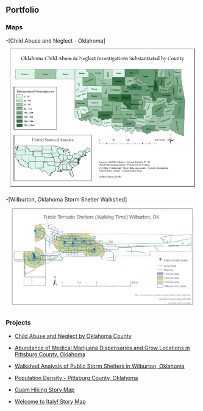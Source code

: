 ## Portfolio

### Maps
-[Child Abuse and Neglect - Oklahoma]
<img src="images/OK Child Abuse Image.PNG"/>

-[Wilburton, Oklahoma Storm Shelter Walkshed]
<img src="images/StormShelterImage.PNG"/>


### Projects

- [Child Abuse and Neglect by Oklahoma County](https://github.com/trinitylively/TrinityLively/blob/0b4e1cab3c3bece81fc29461f9c1ce4c962df59d/pdf/Abundance%20of%20Medical%20Marijuana%20Dispensaries%20and%20Grows%20in%20Pittsburg%20County%5EJ%20Ok.pdf)

- [Abundance of Medical Marijuana Dispensaries and Grow Locations in Pittsburg County, Oklahoma](https://github.com/trinitylively/TrinityLively/blob/9d58eecbfbdfeb2d158f1095656c509f29824e7d/pdf/Abundance%20of%20Medical%20Marijuana%20Dispensaries%20and%20Grows%20in%20Pittsburg%20County%5EJ%20Ok.pdf)

- [Walkshed Analysis of Public Storm Shelters in Wilburton, Oklahoma](https://github.com/trinitylively/TrinityLively/blob/dfea8c598f3f9d3316fa687e0e976082b03b96e1/pdf/StormShelter%20Report.pdf)

- [Population Density - Pittsburg County, Oklahoma](https://arcg.is/1f1mq)

- [Guam Hiking Story Map](https://arcg.is/1CSTSu)

- [Welcome to Italy! Story Map](https://arcg.is/1PCSKm)





